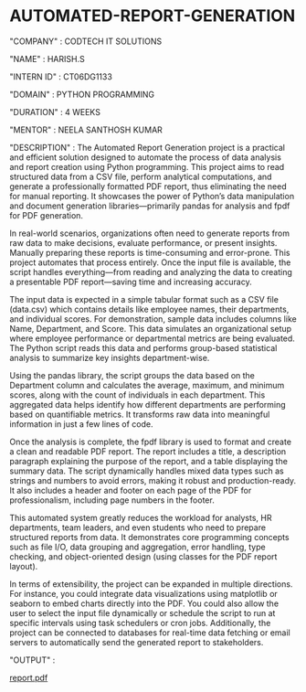 # AUTOMATED-REPORT-GENERATION

"COMPANY" : CODTECH IT SOLUTIONS

"NAME" : HARISH.S

"INTERN ID" : CT06DG1133

"DOMAIN" : PYTHON PROGRAMMING

"DURATION" : 4 WEEKS

"MENTOR" :  NEELA SANTHOSH KUMAR  

"DESCRIPTION" : The Automated Report Generation project is a practical and efficient solution designed to automate the process of data analysis and report creation using Python programming. This project aims to read structured data from a CSV file, perform analytical computations, and generate a professionally formatted PDF report, thus eliminating the need for manual reporting. It showcases the power of Python’s data manipulation and document generation libraries—primarily pandas for analysis and fpdf for PDF generation.

In real-world scenarios, organizations often need to generate reports from raw data to make decisions, evaluate performance, or present insights. Manually preparing these reports is time-consuming and error-prone. This project automates that process entirely. Once the input file is available, the script handles everything—from reading and analyzing the data to creating a presentable PDF report—saving time and increasing accuracy.

The input data is expected in a simple tabular format such as a CSV file (data.csv) which contains details like employee names, their departments, and individual scores. For demonstration, sample data includes columns like Name, Department, and Score. This data simulates an organizational setup where employee performance or departmental metrics are being evaluated. The Python script reads this data and performs group-based statistical analysis to summarize key insights department-wise.

Using the pandas library, the script groups the data based on the Department column and calculates the average, maximum, and minimum scores, along with the count of individuals in each department. This aggregated data helps identify how different departments are performing based on quantifiable metrics. It transforms raw data into meaningful information in just a few lines of code.

Once the analysis is complete, the fpdf library is used to format and create a clean and readable PDF report. The report includes a title, a description paragraph explaining the purpose of the report, and a table displaying the summary data. The script dynamically handles mixed data types such as strings and numbers to avoid errors, making it robust and production-ready. It also includes a header and footer on each page of the PDF for professionalism, including page numbers in the footer.

This automated system greatly reduces the workload for analysts, HR departments, team leaders, and even students who need to prepare structured reports from data. It demonstrates core programming concepts such as file I/O, data grouping and aggregation, error handling, type checking, and object-oriented design (using classes for the PDF report layout).

In terms of extensibility, the project can be expanded in multiple directions. For instance, you could integrate data visualizations using matplotlib or seaborn to embed charts directly into the PDF. You could also allow the user to select the input file dynamically or schedule the script to run at specific intervals using task schedulers or cron jobs. Additionally, the project can be connected to databases for real-time data fetching or email servers to automatically send the generated report to stakeholders.

"OUTPUT" : 

[report.pdf](https://github.com/user-attachments/files/20851608/report.pdf)
